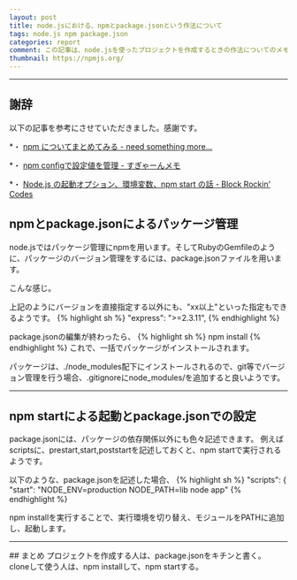 ```yaml
---
layout: post
title: node.jsにおける、npmとpackage.jsonという作法について
tags: node.js npm package.json
categories: report
comment: この記事は、node.jsを使ったプロジェクトを作成するときの作法についてのメモ書きです。
thumbnail: https://npmjs.org/
---
```


-----------------
## 謝辞
以下の記事を参考にさせていただきました。感謝です。

*・ [npm についてまとめてみる - need something more...](http://kysnm.hatenablog.com/entry/20111225/1324828008)

*・ [npm configで設定値を管理 - すぎゃーんメモ](http://d.hatena.ne.jp/sugyan/20110909/1315575343)

*・ [Node.js の起動オプション、環境変数、npm start の話 - Block Rockin’ Codes](http://d.hatena.ne.jp/Jxck/20120410/1334071898)


## npmとpackage.jsonによるパッケージ管理

node.jsではパッケージ管理にnpmを用います。そしてRubyのGemfileのように、パッケージのバージョン管理をするには、package.jsonファイルを用います。

<script src="https://gist.github.com/3914746.js"> 
</script>
こんな感じ。

上記のようにバージョンを直接指定する以外にも、"xx以上"といった指定もできるようです。
{% highlight sh %}
"express": ">=2.3.11",
{% endhighlight %}


package.jsonの編集が終わったら、
{% highlight sh %}
npm install
{% endhighlight %}
これで、一括でパッケージがインストールされます。

パッケージは、./node_modules配下にインストールされるので、git等でバージョン管理を行う場合、.gitignoreにnode_modules/を追加すると良いようです。


<hr />

## npm startによる起動とpackage.jsonでの設定

package.jsonには、パッケージの依存関係以外にも色々記述できます。
例えばscriptsに、prestart,start,poststartを記述しておくと、npm startで実行されるようです。

以下のような、package.jsonを記述した場合、
{% highlight sh %}
"scripts": {
    "start": "NODE_ENV=production NODE_PATH=lib node app"
{% endhighlight %}

npm installを実行することで、実行環境を切り替え、モジュールをPATHに追加し、起動します。

<hr />
## まとめ
プロジェクトを作成する人は、package.jsonをキチンと書く。
cloneして使う人は、npm installして、npm startする。

